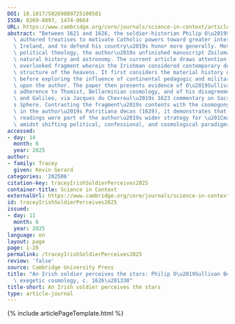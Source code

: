 ```yaml
---
DOI: 10.1017/S0269889725100501
ISSN: 0269-8897, 1474-0664
URL: https://www.cambridge.org/core/journals/science-in-context/article/an-irish-soldier-perceives-the-stars-philip-osullivan-beares-exegetic-cosmology-c-162630/4A8F3205C27B3BE2263A42B6FACB67EA
abstract: "Between 1621 and 1626, the soldier-historian Philip O\u2019Sullivan Beare\
  \ authored treatises to motivate Catholic powers toward greater intervention in\
  \ Ireland, and to defend his country\u2019s honor more generally. Moving beyond\
  \ political theology, the author\u2019s unfinished manuscript Zoilomastix incorporated\
  \ natural history and astronomy. The current article draws attention to a previously\
  \ overlooked fragment wherein the Irishman considered contemporary debates on the\
  \ structure of the heavens. It first considers the material history of the fragment,\
  \ before exploring the influence of continental pedagogic and military networks\
  \ upon the author. The paper then presents evidence of O\u2019Sullivan Beare\u2019\
  s adherence to Thomist, Bellarminian cosmology, and of his disagreement with Clavius\
  \ and Galileo, via Jacques du Chevreul\u2019s 1623 commentary on Sacrobosco\u2019\
  s Sphere. Contrasting the fragment\u2019s contents with the cosmogony published\
  \ in the author\u2019s Patritiana decas (1629), it demonstrates that these exegetic\
  \ readings were part of the author\u2019s wider strategy for \u201Cmaking truth\u201D\
  \ amidst shifting political, confessional, and cosmological paradigms."
accessed:
- day: 14
  month: 6
  year: 2025
author:
- family: Tracey
  given: Kevin Gerard
categories: '202506'
citation-key: traceyIrishSoldierPerceives2025
container-title: Science in Context
externalUrl: https://www.cambridge.org/core/journals/science-in-context/article/an-irish-soldier-perceives-the-stars-philip-osullivan-beares-exegetic-cosmology-c-162630/4A8F3205C27B3BE2263A42B6FACB67EA
id: traceyIrishSoldierPerceives2025
issued:
- day: 11
  month: 6
  year: 2025
language: en
layout: page
page: 1-28
permalink: /traceyIrishSoldierPerceives2025
review: 'false'
source: Cambridge University Press
title: "An Irish soldier perceives the stars: Philip O\u2019Sullivan Beare\u2019s\
  \ exegetic cosmology, c. 1626\u201330"
title-short: An Irish soldier perceives the stars
type: article-journal
---
```

{% include articlePageTemplate.html %}
